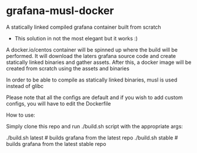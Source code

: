 # grafana-musl-docker
A statically linked compiled grafana container built from scratch

- This solution in not the most elegant but it works :)

A docker.io/centos container will be spinned up where the build will be performed. It will download the laters grafana source code and create statically linked binaries and gather assets. After this, a docker image will be created from scratch using the assets and binaries

In order to be able to compile as statically linked binaries, musl is used instead of glibc

Please note that all the configs are default and if you wish to add custom configs, you will have to edit the Dockerfile

How to use:

Simply clone this repo and run ./build.sh script with the appropriate args:

./build.sh latest # builds grafana from the latest repo
./build.sh stable # builds grafana from the latest stable repo
